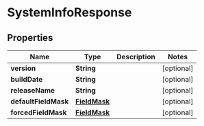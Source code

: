

# SystemInfoResponse

## Properties

Name | Type | Description | Notes
------------ | ------------- | ------------- | -------------
**version** | **String** |  |  [optional]
**buildDate** | **String** |  |  [optional]
**releaseName** | **String** |  |  [optional]
**defaultFieldMask** | [**FieldMask**](FieldMask.md) |  |  [optional]
**forcedFieldMask** | [**FieldMask**](FieldMask.md) |  |  [optional]



